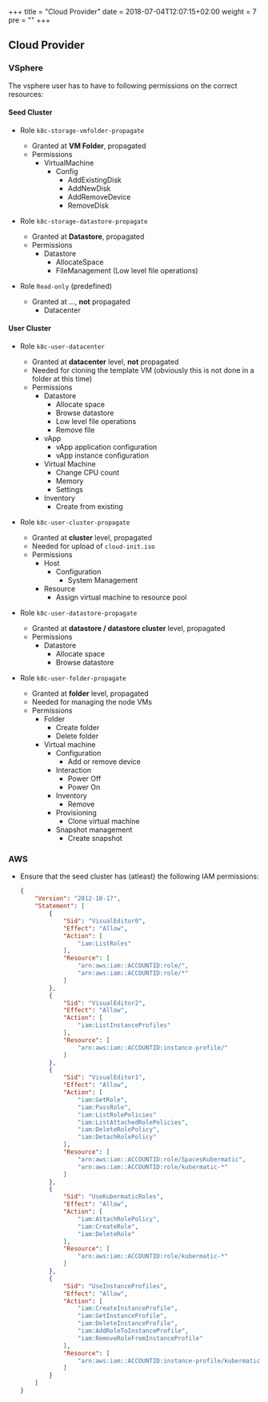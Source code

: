 +++
title = "Cloud Provider"
date = 2018-07-04T12:07:15+02:00
weight = 7
pre = "<b></b>"
+++

## Cloud Provider

### VSphere

The vsphere user has to have to following permissions on the correct resources:

#### Seed Cluster

* Role `k8c-storage-vmfolder-propagate`
  * Granted at __VM Folder__, propagated
  * Permissions
    * VirtualMachine
      * Config
        * AddExistingDisk
        * AddNewDisk
        * AddRemoveDevice
        * RemoveDisk

* Role `k8c-storage-datastore-propagate`
  * Granted at __Datastore__, propagated
  * Permissions
    * Datastore
      * AllocateSpace
      * FileManagement (Low level file operations)

* Role `Read-only` (predefined)
  * Granted at ..., **not** propagated
    * Datacenter

#### User Cluster

* Role `k8c-user-datacenter`
  * Granted at __datacenter__ level, **not** propagated
  * Needed for cloning the template VM (obviously this is not done in a folder at this time)
  * Permissions
    * Datastore
      * Allocate space
      * Browse datastore
      * Low level file operations
      * Remove file
    * vApp
      * vApp application configuration
      * vApp instance configuration
    * Virtual Machine
      * Change CPU count
      * Memory
      * Settings
    * Inventory
      * Create from existing

* Role `k8c-user-cluster-propagate`
  * Granted at __cluster__ level, propagated
  * Needed for upload of `cloud-init.iso`
  * Permissions
    * Host
      * Configuration
        * System Management
    * Resource
      * Assign virtual machine to resource pool

* Role `k8c-user-datastore-propagate`
  * Granted at __datastore / datastore cluster__ level, propagated
  * Permissions
    * Datastore
      * Allocate space
      * Browse datastore

* Role `k8c-user-folder-propagate`
  * Granted at __folder__ level, propagated
  * Needed for managing the node VMs
  * Permissions
    * Folder
      * Create folder
      * Delete folder
    * Virtual machine
      * Configuration
        * Add or remove device
      * Interaction
        * Power Off
        * Power On
      * Inventory
        * Remove
      * Provisioning
        * Clone virtual machine
      * Snapshot management
        * Create snapshot

### AWS

* Ensure that the seed cluster has (atleast) the following IAM permissions:

    ```json
    {
        "Version": "2012-10-17",
        "Statement": [
            {
                "Sid": "VisualEditor0",
                "Effect": "Allow",
                "Action": [
                    "iam:ListRoles"
                ],
                "Resource": [
                    "arn:aws:iam::ACCOUNTID:role/",
                    "arn:aws:iam::ACCOUNTID:role/*"
                ]
            },
            {
                "Sid": "VisualEditor2",
                "Effect": "Allow",
                "Action": [
                    "iam:ListInstanceProfiles"
                ],
                "Resource": [
                    "arn:aws:iam::ACCOUNTID:instance-profile/"
                ]
            },
            {
                "Sid": "VisualEditor1",
                "Effect": "Allow",
                "Action": [
                    "iam:GetRole",
                    "iam:PassRole",
                    "iam:ListRolePolicies"
                    "iam:ListAttachedRolePolicies",
                    "iam:DeleteRolePolicy",
                    "iam:DetachRolePolicy"
                ],
                "Resource": [
                    "arn:aws:iam::ACCOUNTID:role/SpacesKubermatic",
                    "arn:aws:iam::ACCOUNTID:role/kubermatic-*"
                ]
            },
            {
                "Sid": "UseKubermaticRoles",
                "Effect": "Allow",
                "Action": [
                    "iam:AttachRolePolicy",
                    "iam:CreateRole",
                    "iam:DeleteRole"
                ],
                "Resource": [
                    "arn:aws:iam::ACCOUNTID:role/kubermatic-*"
                ]
            },
            {
                "Sid": "UseInstanceProfiles",
                "Effect": "Allow",
                "Action": [
                    "iam:CreateInstanceProfile",
                    "iam:GetInstanceProfile",
                    "iam:DeleteInstanceProfile",
                    "iam:AddRoleToInstanceProfile",
                    "iam:RemoveRoleFromInstanceProfile"
                ],
                "Resource": [
                    "arn:aws:iam::ACCOUNTID:instance-profile/kubermatic-*"
                ]
            }
        ]
    }
    ```
